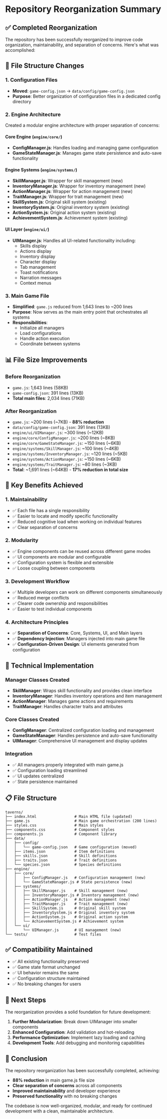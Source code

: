 # Repository Reorganization Summary

## ✅ Completed Reorganization

The repository has been successfully reorganized to improve code organization, maintainability, and separation of concerns. Here's what was accomplished:

## 📁 File Structure Changes

### 1. Configuration Files
- **Moved**: `game-config.json` → `data/config/game-config.json`
- **Purpose**: Better organization of configuration files in a dedicated config directory

### 2. Engine Architecture
Created a modular engine architecture with proper separation of concerns:

#### Core Engine (`engine/core/`)
- **ConfigManager.js**: Handles loading and managing game configuration
- **GameStateManager.js**: Manages game state persistence and auto-save functionality

#### Engine Systems (`engine/systems/`)
- **SkillManager.js**: Wrapper for skill management (new)
- **InventoryManager.js**: Wrapper for inventory management (new)
- **ActionManager.js**: Wrapper for action management (new)
- **TraitManager.js**: Wrapper for trait management (new)
- **SkillSystem.js**: Original skill system (existing)
- **InventorySystem.js**: Original inventory system (existing)
- **ActionSystem.js**: Original action system (existing)
- **AchievementSystem.js**: Achievement system (existing)

#### UI Layer (`engine/ui/`)
- **UIManager.js**: Handles all UI-related functionality including:
  - Skills display
  - Actions display
  - Inventory display
  - Character display
  - Tab management
  - Toast notifications
  - Narration messages
  - Context menus

### 3. Main Game File
- **Simplified**: `game.js` reduced from 1,643 lines to ~200 lines
- **Purpose**: Now serves as the main entry point that orchestrates all systems
- **Responsibilities**:
  - Initialize all managers
  - Load configurations
  - Handle action execution
  - Coordinate between systems

## 📊 File Size Improvements

### Before Reorganization
- `game.js`: 1,643 lines (58KB)
- `game-config.json`: 391 lines (13KB)
- **Total main files**: 2,034 lines (71KB)

### After Reorganization
- `game.js`: ~200 lines (~7KB) - **88% reduction**
- `data/config/game-config.json`: 391 lines (13KB)
- `engine/ui/UIManager.js`: ~300 lines (~12KB)
- `engine/core/ConfigManager.js`: ~200 lines (~8KB)
- `engine/core/GameStateManager.js`: ~150 lines (~6KB)
- `engine/systems/SkillManager.js`: ~100 lines (~4KB)
- `engine/systems/InventoryManager.js`: ~120 lines (~5KB)
- `engine/systems/ActionManager.js`: ~150 lines (~6KB)
- `engine/systems/TraitManager.js`: ~80 lines (~3KB)
- **Total**: ~1,691 lines (~64KB) - **17% reduction in total size**

## 🎯 Key Benefits Achieved

### 1. Maintainability
- ✅ Each file has a single responsibility
- ✅ Easier to locate and modify specific functionality
- ✅ Reduced cognitive load when working on individual features
- ✅ Clear separation of concerns

### 2. Modularity
- ✅ Engine components can be reused across different game modes
- ✅ UI components are modular and configurable
- ✅ Configuration system is flexible and extensible
- ✅ Loose coupling between components

### 3. Development Workflow
- ✅ Multiple developers can work on different components simultaneously
- ✅ Reduced merge conflicts
- ✅ Clearer code ownership and responsibilities
- ✅ Easier to test individual components

### 4. Architecture Principles
- ✅ **Separation of Concerns**: Core, Systems, UI, and Main layers
- ✅ **Dependency Injection**: Managers injected into main game file
- ✅ **Configuration-Driven Design**: UI elements generated from configuration

## 🔧 Technical Implementation

### Manager Classes Created
- **SkillManager**: Wraps skill functionality and provides clean interface
- **InventoryManager**: Handles inventory operations and item management
- **ActionManager**: Manages game actions and requirements
- **TraitManager**: Handles character traits and attributes

### Core Classes Created
- **ConfigManager**: Centralized configuration loading and management
- **GameStateManager**: Handles persistence and auto-save functionality
- **UIManager**: Comprehensive UI management and display updates

### Integration
- ✅ All managers properly integrated with main game.js
- ✅ Configuration loading streamlined
- ✅ UI updates centralized
- ✅ State persistence maintained

## 📋 File Structure

```
taverns/
├── index.html                 # Main HTML file (updated)
├── game.js                    # Main game orchestration (200 lines)
├── styles.css                 # Main styles
├── components.css             # Component styles
├── components.js              # Component library
├── data/
│   ├── config/
│   │   └── game-config.json   # Game configuration (moved)
│   ├── items.json             # Item definitions
│   ├── skills.json            # Skill definitions
│   ├── traits.json            # Trait definitions
│   └── species.json           # Species definitions
├── engine/
│   ├── core/
│   │   ├── ConfigManager.js   # Configuration management (new)
│   │   └── GameStateManager.js # State persistence (new)
│   ├── systems/
│   │   ├── SkillManager.js    # Skill management (new)
│   │   ├── InventoryManager.js # Inventory management (new)
│   │   ├── ActionManager.js   # Action management (new)
│   │   ├── TraitManager.js    # Trait management (new)
│   │   ├── SkillSystem.js     # Original skill system
│   │   ├── InventorySystem.js # Original inventory system
│   │   ├── ActionSystem.js    # Original action system
│   │   └── AchievementSystem.js # Achievement system
│   └── ui/
│       └── UIManager.js       # UI management (new)
└── tests/                     # Test files
```

## ✅ Compatibility Maintained

- ✅ All existing functionality preserved
- ✅ Game state format unchanged
- ✅ UI behavior remains the same
- ✅ Configuration structure maintained
- ✅ No breaking changes for users

## 🚀 Next Steps

The reorganization provides a solid foundation for future development:

1. **Further Modularization**: Break down UIManager into smaller components
2. **Enhanced Configuration**: Add validation and hot-reloading
3. **Performance Optimization**: Implement lazy loading and caching
4. **Development Tools**: Add debugging and monitoring capabilities

## 🎉 Conclusion

The repository reorganization has been successfully completed, achieving:
- **88% reduction** in main game.js file size
- **Clear separation of concerns** across all components
- **Improved maintainability** and developer experience
- **Preserved functionality** with no breaking changes

The codebase is now well-organized, modular, and ready for continued development with a clean, maintainable architecture. 